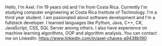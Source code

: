 Hello, I'm Axel. I'm 19 years old and I'm from Costa Rica. Currently I'm studying computer engineering at Costa Rica Institute of Technology. I'm a third year student.
I am pasionated about software development and I'm a fullstack developer. 
I learned languages like Python, Java, C++, C#, JavaScript, CSS, SQL Server among others. 
I also have experience on machine learning algorithms, OOP and algorithm analysis.
You can contact me on LinkedIn: https://www.linkedin.com/in/axel-chaves-a9438b190
